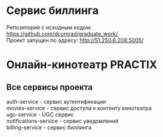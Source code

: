 # Сервис биллинга

Репозиторий с исходным кодом: https://github.com/dcomrad/graduate_work/  
Проект запущен по адресу: http://51.250.6.208:5005/  


# Онлайн-кинотеатр PRACTIX

## Все сервисы проекта
auth-service            - сервис аутентификации  
movies-service          - сервис доступа к контенту кинотеатра  
ugc-service             - UGC сервис  
notifications-service   - сервис уведомлений  
billing-service         - сервис биллинга

